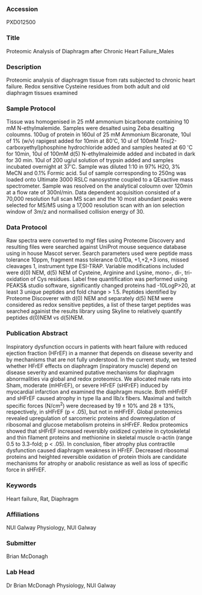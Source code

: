 ### Accession
PXD012500

### Title
Proteomic Analysis of Diaphragm after Chronic Heart Failure_Males

### Description
Proteomic analysis of diaphragm tissue from rats subjected to chronic heart failure. Redox sensitive Cysteine residues from both adult and old diaphragm tissues examined

### Sample Protocol
Tissue was homogenised in 25 mM ammonium bicarbonate containing 10 mM N-ethylmalemide. Samples were desalted using Zeba desalting coloumns. 100ug of protein in 160ul of 25 mM Ammonium Bicaronate, 10ul of 1% (w/v) rapigest added for 10min at 80'C, 10 ul of 100mM Tris(2-carboxyethyl)phosphine hydrochloride added and samples heated at 60 'C for 10min, 10ul of 100mM d(5) N-ethylmaleimide added and incbated in dark for 30 min. 10ul of 200 ug/ul solution of trypsin added and samples incubated overnight at 37'C. Sample was diluted 1:10 in 97% H2O, 3% MeCN and 0.1% Formic acid. 5ul of sample corresponding to 250ng was loaded onto Ultimate 3000 RSLC nanosystme coupled to a QExactive mass spectrometer. Sample was resolved on the analytical coloumn over 120min at a flow rate of 300nl/min. Data dependent acquisition consisted of a 70,000 resolution full scan MS scan and the 10 most abundant peaks were selected for MS/MS using a 17,000 resolution scan with an ion selection window of 3m/z and normailised collision energy of 30.

### Data Protocol
Raw spectra were converted to mgf files using Proteome Discovery and resulting files were searched against UniProt mouse sequence database using in house Mascot server. Search parameters used were peptide mass tolerance 10ppm, fragment mass tolerance 0.01Da, +1,+2,+3 ions, missed cleavages 1, instrument type ESI-TRAP. Variable modifications included were d(0) NEM, d(5) NEM of Cysteine, Arginine and Lysine, mono-, di-, tri- oxidation of Cys residues. Label free quantification was performed using PEAKS& studio software, significantly changed proteins had -10LogP>20, at least 3 unique peptides and fold change > 1.5. Peptides identified by Proteome Discoverer with d(0) NEM and separately d(5) NEM were considered as redox sensitive peptides, a list of these target peptides was searched againist the results library using Skyline to relatively quantify peptides d(0)NEM vs d(5)NEM.

### Publication Abstract
Inspiratory dysfunction occurs in patients with heart failure with reduced ejection fraction (HFrEF) in a manner that depends on disease severity and by mechanisms that are not fully understood. In the current study, we tested whether HFrEF effects on diaphragm (inspiratory muscle) depend on disease severity and examined putative mechanisms for diaphragm abnormalities via global and redox proteomics. We allocated male rats into Sham, moderate (mHFrEF), or severe HFrEF (sHFrEF) induced by myocardial infarction and examined the diaphragm muscle. Both mHFrEF and sHFrEF caused atrophy in type IIa and IIb/x fibers. Maximal and twitch specific forces (N/cm<sup>2</sup>) were decreased by 19&#xa0;&#xb1;&#xa0;10% and 28&#xa0;&#xb1;&#xa0;13%, respectively, in sHFrEF (p&#xa0;&lt;&#xa0;.05), but not in mHFrEF. Global proteomics revealed upregulation of sarcomeric proteins and downregulation of ribosomal and glucose metabolism proteins in sHFrEF. Redox proteomics showed that sHFrEF increased reversibly oxidized cysteine in cytoskeletal and thin filament proteins and methionine in skeletal muscle &#x3b1;-actin (range 0.5 to 3.3-fold; p&#xa0;&lt;&#xa0;.05). In conclusion, fiber atrophy plus contractile dysfunction caused diaphragm weakness in HFrEF. Decreased ribosomal proteins and heighted reversible oxidation of protein thiols are candidate mechanisms for atrophy or anabolic resistance as well as loss of specific force in sHFrEF.

### Keywords
Heart failure, Rat, Diaphragm

### Affiliations
NUI Galway
Physiology, NUI Galway

### Submitter
Brian McDonagh

### Lab Head
Dr Brian McDonagh
Physiology, NUI Galway


